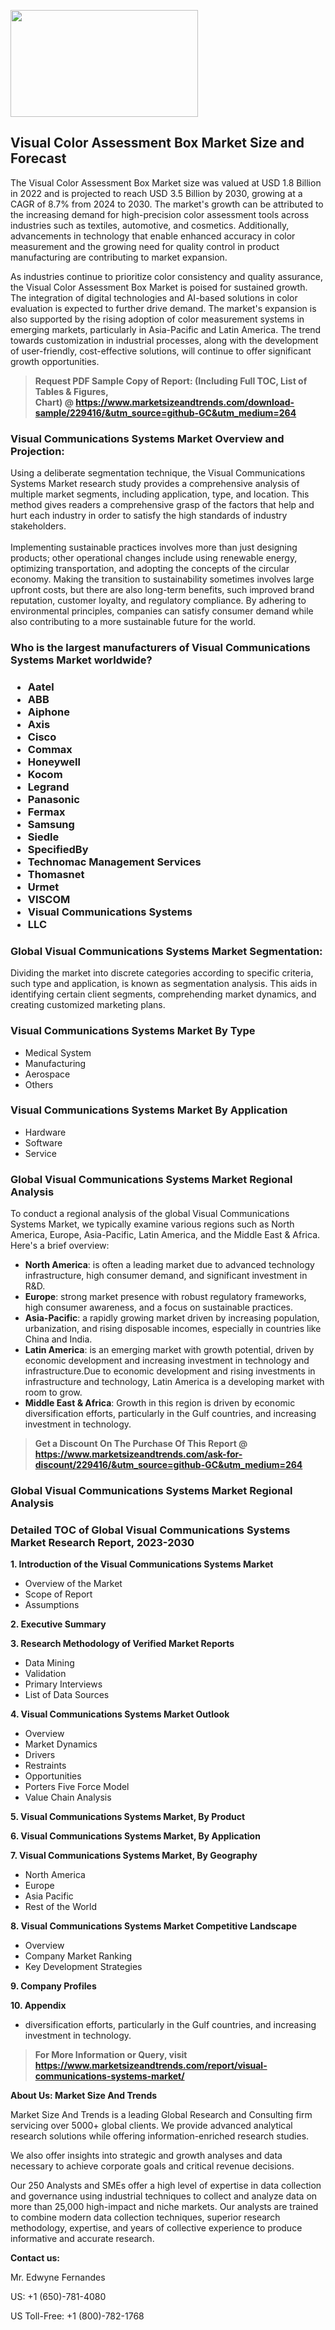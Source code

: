 <p><img class="alignnone size-medium wp-image-20088" src="https://ffe5etoiles.com/wp-content/uploads/2024/12/MST1-300x171.png" alt="" width="300" height="171" /></p><h2>Visual Color Assessment Box Market Size and Forecast</h2><p>The Visual Color Assessment Box Market size was valued at USD 1.8 Billion in 2022 and is projected to reach USD 3.5 Billion by 2030, growing at a CAGR of 8.7% from 2024 to 2030. The market's growth can be attributed to the increasing demand for high-precision color assessment tools across industries such as textiles, automotive, and cosmetics. Additionally, advancements in technology that enable enhanced accuracy in color measurement and the growing need for quality control in product manufacturing are contributing to market expansion.</p><p>As industries continue to prioritize color consistency and quality assurance, the Visual Color Assessment Box Market is poised for sustained growth. The integration of digital technologies and AI-based solutions in color evaluation is expected to further drive demand. The market's expansion is also supported by the rising adoption of color measurement systems in emerging markets, particularly in Asia-Pacific and Latin America. The trend towards customization in industrial processes, along with the development of user-friendly, cost-effective solutions, will continue to offer significant growth opportunities.</p></p><blockquote id="" class=""><strong>Request PDF Sample Copy of Report: (Including Full TOC, List of Tables &amp; Figures, Chart)&nbsp;@&nbsp;<strong><a href="https://www.marketsizeandtrends.com/download-sample/229416/&utm_source=github-GC&utm_medium=264" target="_blank">https://www.marketsizeandtrends.com/download-sample/229416/&utm_source=github-GC&utm_medium=264</a></strong></strong></blockquote><h3 id="" class="">Visual Communications Systems Market&nbsp;Overview and Projection:</h3><p id="" class="">Using a deliberate segmentation technique, the Visual Communications Systems Market research study provides a comprehensive analysis of multiple market segments, including application, type, and location. This method gives readers a comprehensive grasp of the factors that help and hurt each industry in order to satisfy the high standards of industry stakeholders. <br /> <br />Implementing sustainable practices involves more than just designing products; other operational changes include using renewable energy, optimizing transportation, and adopting the concepts of the circular economy. Making the transition to sustainability sometimes involves large upfront costs, but there are also long-term benefits, such improved brand reputation, customer loyalty, and regulatory compliance. By adhering to environmental principles, companies can satisfy consumer demand while also contributing to a more sustainable future for the world.</p><h3 id="" class="">Who is the largest manufacturers of&nbsp;Visual Communications Systems Market worldwide?</h3><h3 class=""><p><ul><li>Aatel </li><li> ABB </li><li> Aiphone </li><li> Axis </li><li> Cisco </li><li> Commax </li><li> Honeywell </li><li> Kocom </li><li> Legrand </li><li> Panasonic </li><li> Fermax </li><li> Samsung </li><li> Siedle </li><li> SpecifiedBy </li><li> Technomac Management Services </li><li> Thomasnet </li><li> Urmet </li><li> VISCOM </li><li> Visual Communications Systems </li><li> LLC</li></ul></p></h3><h3 id="" class="">Global&nbsp;Visual Communications Systems Market Segmentation:</h3><p id="" class="">Dividing the market into discrete categories according to specific criteria, such type and application, is known as segmentation analysis. This aids in identifying certain client segments, comprehending market dynamics, and creating customized marketing plans.</p><h3 id="" class="">Visual Communications Systems Market&nbsp;By Type</h3><p><p><ul><li>Medical System</li><li> Manufacturing</li><li> Aerospace</li><li> Others</p></li></ul></p></p><h3 id="" class="">Visual Communications Systems Market&nbsp;By Application</h3><p class=""><p><ul><li>Hardware</li><li> Software</li><li> Service</li></ul></p></p><h3 id="" class="">Global Visual Communications Systems Market Regional Analysis</h3><p id="" class="">To conduct a regional analysis of the global Visual Communications Systems Market, we typically examine various regions such as North America, Europe, Asia-Pacific, Latin America, and the Middle East &amp; Africa. Here's a brief overview:</p><ul><li><strong>North America</strong>: is often a leading market due to advanced technology infrastructure, high consumer demand, and significant investment in R&amp;D.</li><li><strong>Europe</strong>: strong market presence with robust regulatory frameworks, high consumer awareness, and a focus on sustainable practices.</li><li><strong>Asia-Pacific</strong>: a rapidly growing market driven by increasing population, urbanization, and rising disposable incomes, especially in countries like China and India.</li><li><strong>Latin America</strong>: is an emerging market with growth potential, driven by economic development and increasing investment in technology and infrastructure.Due to economic development and rising investments in infrastructure and technology, Latin America is a developing market with room to grow.</li><li><strong>Middle East &amp; Africa</strong>: Growth in this region is driven by economic diversification efforts, particularly in the Gulf countries, and increasing investment in technology.</li></ul><blockquote id="" class=""><strong>Get a Discount On The Purchase Of This Report @ <strong><a href="https://www.marketsizeandtrends.com/ask-for-discount/229416/&utm_source=github-GC&utm_medium=264" target="_blank">https://www.marketsizeandtrends.com/ask-for-discount/229416/&utm_source=github-GC&utm_medium=264</a></strong></strong></blockquote><h3 id="" class="">Global Visual Communications Systems Market Regional Analysis</h3><h3 id="" class="">Detailed TOC of Global Visual Communications Systems Market Research Report, 2023-2030</h3><p id="" class=""><strong>1. Introduction of the Visual Communications Systems Market</strong></p><ul><li>Overview of the Market</li><li>Scope of Report</li><li>Assumptions</li></ul><p id="" class=""><strong>2. Executive Summary</strong></p><p id="" class=""><strong>3. Research Methodology of Verified Market Reports</strong></p><ul><li>Data Mining</li><li>Validation</li><li>Primary Interviews</li><li>List of Data Sources</li></ul><p id="" class=""><strong>4. Visual Communications Systems Market Outlook</strong></p><ul><li>Overview</li><li>Market Dynamics</li><li>Drivers</li><li>Restraints</li><li>Opportunities</li><li>Porters Five Force Model</li><li>Value Chain Analysis</li></ul><p id="" class=""><strong>5. Visual Communications Systems Market, By Product</strong></p><p id="" class=""><strong>6. Visual Communications Systems Market, By Application</strong></p><p id="" class=""><strong>7. Visual Communications Systems Market, By Geography</strong></p><ul><li>North America</li><li>Europe</li><li>Asia Pacific</li><li>Rest of the World</li></ul><p id="" class=""><strong>8. Visual Communications Systems Market Competitive Landscape</strong></p><ul><li>Overview</li><li>Company Market Ranking</li><li>Key Development Strategies</li></ul><p id="" class=""><strong>9. Company Profiles</strong></p><p id="" class=""><strong>10. Appendix</strong></p><ul><li>diversification efforts, particularly in the Gulf countries, and increasing investment in technology.</li></ul><blockquote id="" class=""><strong>For More Information or Query, visit <strong><strong><a href="https://www.marketsizeandtrends.com/report/visual-communications-systems-market/" target="_blank">https://www.marketsizeandtrends.com/report/visual-communications-systems-market/</a></strong></strong></strong></blockquote><p id="" class=""><strong>About Us: Market Size And Trends</strong></p><p id="" class="">Market Size And Trends is a leading Global Research and Consulting firm servicing over 5000+ global clients. We provide advanced analytical research solutions while offering information-enriched research studies.</p><p id="" class="">We also offer insights into strategic and growth analyses and data necessary to achieve corporate goals and critical revenue decisions.</p><p id="" class="">Our 250 Analysts and SMEs offer a high level of expertise in data collection and governance using industrial techniques to collect and analyze data on more than 25,000 high-impact and niche markets. Our analysts are trained to combine modern data collection techniques, superior research methodology, expertise, and years of collective experience to produce informative and accurate research.</p><p id="" class=""><strong>Contact us:</strong></p><p id="" class="">Mr. Edwyne Fernandes</p><p id="" class="">US: +1 (650)-781-4080</p><p id="" class="">US Toll-Free: +1 (800)-782-1768</p>
